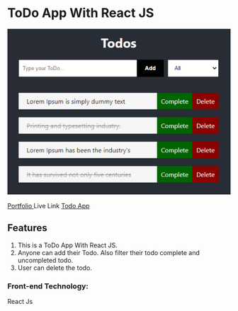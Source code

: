 # ToDo App With React JS

![Project Image](todo-app.PNG)

[Portfolio ](https://sahadat-hossain.web.app/)
Live Link [Todo App ](https://peaceful-colden-b4ba13.netlify.app/)

## Features

1. This is a ToDo App With React JS.
2. Anyone can add their Todo. Also filter their todo complete and uncompleted todo.
3. User can delete the todo.

### Front-end Technology:

React Js
